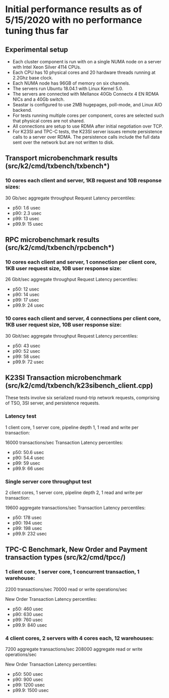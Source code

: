 # Initial performance results as of 5/15/2020 with no performance tuning thus far

## Experimental setup
- Each cluster component is run with on a single NUMA node on a server with Intel Xeon Silver 4114 CPUs.
- Each CPU has 10 physical cores and 20 hardware threads running at 2.2Ghz base clock.
- Each NUMA node has 96GB of memory on six channels.
- The servers run Ubuntu 18.04.1 with Linux Kernel 5.0.
- The servers are connected with Mellanox 40Gb Connectx 4 EN RDMA NICs and a 40Gb switch.
- Seastar is configured to use 2MB hugepages, poll-mode, and Linux AIO backend.
- For tests running multiple cores per component, cores are selected such that physical cores are not shared.
- All connections are setup to use RDMA after initial negotiation over TCP.
- For K23SI and TPC-C tests, the K23SI server issues remote persistence calls to a server over RDMA. The persistence calls include the full data sent over the network but are not written to disk.


## Transport microbenchmark results (src/k2/cmd/txbench/txbench*)
### 10 cores each client and server, 1KB request and 10B response sizes:

30 Gb/sec aggregate throughput
Request Latency percentiles:
- p50:    1.6  usec
- p90:    2.3  usec
- p99:   13    usec
- p99.9: 15    usec


## RPC microbenchmark results (src/k2/cmd/txbench/rpcbench*)
### 10 cores each client and server, 1 connection per client core, 1KB user request size, 10B user response size:

26 Gbit/sec aggregate throughput
Request Latency percentiles:
- p50:   12 usec
- p90:   14 usec
- p99:   17 usec
- p99.9: 24 usec


### 10 cores each client and server, 4 connections per client core, 1KB user request size, 10B user response size:

30 Gbit/sec aggregate throughput
Request Latency percentiles:
- p50:   43 usec
- p90:   52 usec
- p99:   58 usec
- p99.9: 72 usec


## K23SI Transaction microbenchmark (src/k2/cmd/txbench/k23sibench_client.cpp)
These tests involve six serialized round-trip network requests, comprising of TSO, 3SI server,
and persistence requests.


### Latency test
1 client core, 1 server core, pipeline depth 1, 1 read and write per transaction:

16000 transactions/sec
Transaction Latency percentiles:
- p50:   50.6 usec
- p90:   54.4 usec
- p99:   59   usec
- p99.9: 66   usec


### Single server core throughput test
2 client cores, 1 server core, pipeline depth 2, 1 read and write per transaction:

19600 aggregate transactions/sec
Transaction Latency percentiles:
- p50:   178 usec
- p90:   194 usec
- p99:   198 usec
- p99.9: 232 usec


## TPC-C Benchmark, New Order and Payment transaction types (src/k2/cmd/tpcc/)

### 1 client core, 1 server core, 1 concurrent transaction, 1 warehouse:

2200 transactions/sec
70000 read or write operations/sec

New Order Transaction Latency percentiles:
- p50:   460 usec
- p90:   630 usec
- p99:   760 usec
- p99.9: 840 usec


### 4 client cores, 2 servers with 4 cores each, 12 warehouses:

7200 aggregate transactions/sec
208000 aggregate read or write operations/sec

New Order Transaction Latency percentiles:
- p50:    500 usec
- p90:    900 usec
- p99:   1200 usec
- p99.9: 1500 usec
